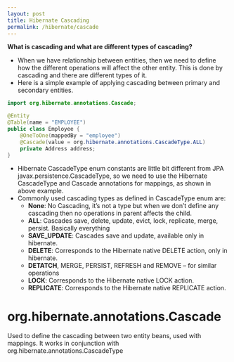 ```yaml
---
layout: post
title: Hibernate Cascading
permalink: /hibernate/cascade
---
```


**What is cascading and what are different types of cascading?** 
-	When we have relationship between entities, then we need to define how the different operations will affect the other entity. This is done by cascading and there are different types of it.
-	Here is a simple example of applying cascading between primary and secondary entities.

```java
import org.hibernate.annotations.Cascade;

@Entity
@Table(name = "EMPLOYEE")
public class Employee {
    @OneToOne(mappedBy = "employee")
    @Cascade(value = org.hibernate.annotations.CascadeType.ALL)
    private Address address;
}
```
-	Hibernate CascadeType enum constants are little bit different from JPA javax.persistence.CascadeType, so we need to use the Hibernate CascadeType and Cascade annotations for mappings, as shown in above example.
-	Commonly used cascading types as defined in CascadeType enum are:
    - **None**: No Cascading, it’s not a type but when we don’t define any cascading then no operations in parent affects the child.
    - **ALL**: Cascades save, delete, update, evict, lock, replicate, merge, persist. Basically everything
    - **SAVE_UPDATE**: Cascades save and update, available only in hibernate.
    - **DELETE**: Corresponds to the Hibernate native DELETE action, only in hibernate.
    - **DETATCH**, MERGE, PERSIST, REFRESH and REMOVE – for similar operations
    - **LOCK**: Corresponds to the Hibernate native LOCK action.
    - **REPLICATE**: Corresponds to the Hibernate native REPLICATE action.

# org.hibernate.annotations.Cascade
Used to define the cascading between two entity beans, used with mappings. It works in conjunction with org.hibernate.annotations.CascadeType
